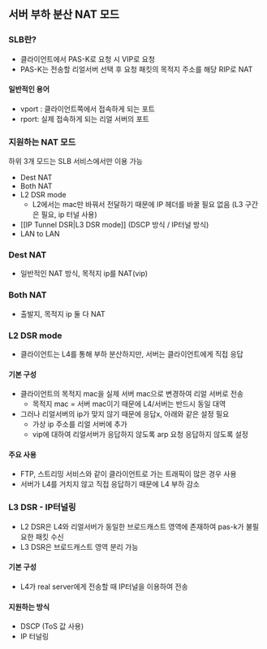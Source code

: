 ## 서버 부하 분산 NAT 모드
### SLB란?
- 클라이언트에서 PAS-K로 요청 시 VIP로 요청
- PAS-K는 전송할 리얼서버 선택 후 요청 패킷의 목적지 주소를 해당 RIP로 NAT
#### 일반적인 용어
- vport : 클라이언트쪽에서 접속하게 되는 포트
- rport: 실제 접속하게 되는 리얼 서버의 포트

### 지원하는 NAT 모드
하위 3개 모드는 SLB 서비스에서만 이용 가능
- Dest NAT
- Both NAT
- L2 DSR mode
	- L2에서는 mac만 바꿔서 전달하기 때문에 IP 헤더를 바꿀 필요 없음 (L3 구간은 필요, ip 터널 사용)
- [[IP Tunnel DSR|L3 DSR mode]] (DSCP 방식 / IP터널 방식)
- LAN to LAN

### Dest NAT
- 일반적인 NAT 방식, 목적지 ip를 NAT(vip)

### Both NAT
- 출발지, 목적지 ip 둘 다 NAT

### L2 DSR mode
- 클라이언트는 L4를 통해 부하 분산하지만, 서버는 클라이언트에게 직접 응답
#### 기본 구성
- 클라이언트의 목적지 mac을 실제 서버 mac으로 변경하여 리얼 서버로 전송
	- 목적지 mac = 서버 mac이기 때문에 L4/서버는 반드시 동일 대역
- 그러나 리얼서버의 ip가 맞지 않기 때문에 응답x, 아래와 같은 설정 필요
	- 가상 ip 주소를 리얼 서버에 추가
	- vip에 대하여 리얼서버가 응답하지 않도록 arp 요청 응답하지 않도록 설정
#### 주요 사용
- FTP, 스트리밍 서비스와 같이 클라이언트로 가는 트래픽이 많은 경우 사용
- 서버가 L4를 거치지 않고 직접 응답하기 때문에 L4 부하 감소

### L3 DSR - IP터널링
- L2 DSR은 L4와 리얼서버가 동일한 브로드캐스트 영역에 존재하여 pas-k가 불필요한 패킷 수신
- L3 DSR은 브로드캐스트 영역 분리 가능
#### 기본 구성
- L4가 real server에게 전송할 때 IP터널을 이용하여 전송
#### 지원하는 방식
- DSCP (ToS 값 사용)
- IP 터널링